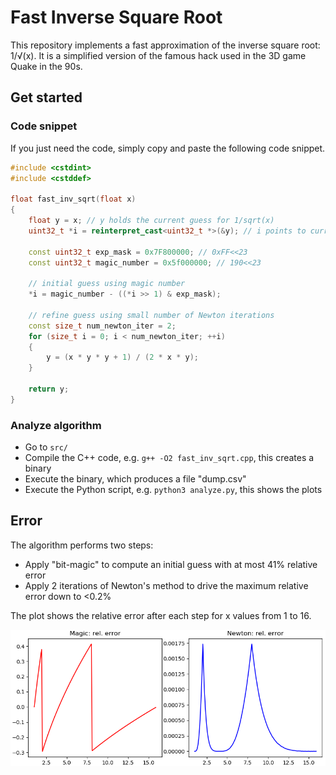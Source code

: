 # Fast Inverse Square Root

This repository implements a fast approximation of the inverse square root: 1/√(x).
It is a simplified version of the famous hack used in the 3D game Quake in the 90s.

## Get started

### Code snippet

If you just need the code, simply copy and paste the following code snippet.

````cpp
#include <cstdint>
#include <cstddef>

float fast_inv_sqrt(float x)
{
    float y = x; // y holds the current guess for 1/sqrt(x)
    uint32_t *i = reinterpret_cast<uint32_t *>(&y); // i points to current guess y

    const uint32_t exp_mask = 0x7F800000; // 0xFF<<23
    const uint32_t magic_number = 0x5f000000; // 190<<23

    // initial guess using magic number
    *i = magic_number - ((*i >> 1) & exp_mask);

    // refine guess using small number of Newton iterations
    const size_t num_newton_iter = 2;
    for (size_t i = 0; i < num_newton_iter; ++i)
    {
        y = (x * y * y + 1) / (2 * x * y);
    }

    return y;
}
````

### Analyze algorithm

* Go to `src/`
* Compile the C++ code, e.g. `g++ -O2 fast_inv_sqrt.cpp`, this creates a binary
* Execute the binary, which produces a file "dump.csv"
* Execute the Python script, e.g. `python3 analyze.py`, this shows the plots

## Error

The algorithm performs two steps:
* Apply "bit-magic" to compute an initial guess with at most 41% relative error
* Apply 2 iterations of Newton's method to drive the maximum relative error down to <0.2%

The plot shows the relative error after each step for x values from 1 to 16.


![error](doc/error.png)

